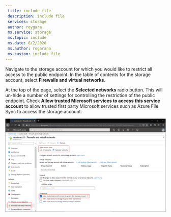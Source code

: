 ```yaml
---
 title: include file
 description: include file
 services: storage
 author: roygara
 ms.service: storage
 ms.topic: include
 ms.date: 6/2/2020
 ms.author: rogarana
 ms.custom: include file
---
```

Navigate to the storage account for which you would like to restrict all access to the public endpoint. In the table of contents for the storage account, select **Firewalls and virtual networks**.

At the top of the page, select the **Selected networks** radio button. This will un-hide a number of settings for controlling the restriction of the public endpoint. Check **Allow trusted Microsoft services to access this service account** to allow trusted first party Microsoft services such as Azure File Sync to access the storage account.

![Screenshot of the Firewalls and virtual networks blade with the appropriate restricts in place](media/storage-files-networking-endpoints-public-disable-portal/disable-public-endpoint-0.png)